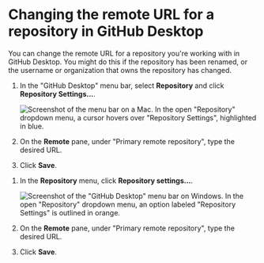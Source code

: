 # Changing the remote URL for a repository in GitHub Desktop

You can change the remote URL for a repository you're working with in GitHub Desktop. You might do this if the repository has been renamed, or the username or organization that owns the repository has changed.

<div class="ghd-tool mac">

1. In the "GitHub Desktop" menu bar, select **Repository** and click **Repository Settings...**.

   ![Screenshot of the menu bar on a Mac. In the open "Repository" dropdown menu, a cursor hovers over "Repository Settings", highlighted in blue.](/assets/images/help/desktop/repository-settings-mac.png)
1. On the **Remote** pane, under "Primary remote repository", type the desired URL.
1. Click **Save**.

</div>

<div class="ghd-tool windows">

1. In the **Repository** menu, click **Repository settings...**.

   ![Screenshot of the "GitHub Desktop" menu bar on Windows. In the open "Repository" dropdown menu, an option labeled "Repository Settings" is outlined in orange.](/assets/images/help/desktop/repository-settings-win.png)
1. On the **Remote** pane, under "Primary remote repository", type the desired URL.
1. Click **Save**.

</div>

